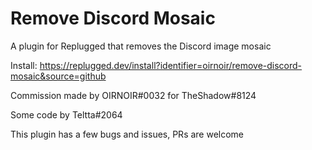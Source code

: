 # Remove Discord Mosaic

A plugin for Replugged that removes the Discord image mosaic

Install: https://replugged.dev/install?identifier=oirnoir/remove-discord-mosaic&source=github

Commission made by OIRNOIR#0032 for TheShadow#8124

Some code by Teltta#2064

This plugin has a few bugs and issues, PRs are welcome